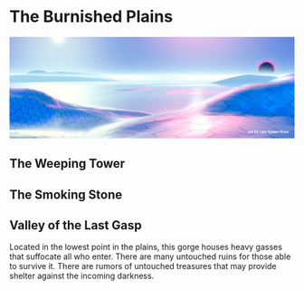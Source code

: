
# The Burnished Plains
![The Burnished Plains](../images/burnished-plains.jpg ':size=90%')



## The Weeping Tower

## The Smoking Stone

## Valley of the Last Gasp
Located in the lowest point in the plains, this gorge houses heavy gasses that suffocate all who enter. There are many untouched ruins for those able to survive it. There are rumors of untouched treasures that may provide shelter against the incoming darkness.